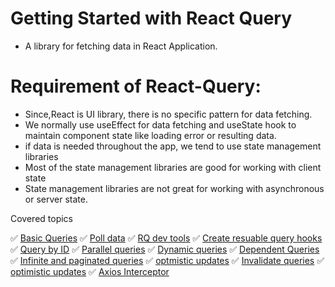 # Getting Started with React Query

- A library for fetching data in React Application.

# Requirement of React-Query:
- Since,React is UI library, there is no specific pattern for data fetching.
- We normally use useEffect for data fetching and useState hook to maintain component state like loading error or resulting data.
- if data is needed throughout the app, we tend to use state management libraries
- Most of the state management libraries are good for working with client state
- State management libraries are not great for working with asynchronous or server state.


Covered topics

✅ [Basic Queries](https://react-query.tanstack.com/overview)
✅ [Poll data](https://react-query.tanstack.com/overview)
✅ [RQ dev tools](https://react-query.tanstack.com/overview)
✅ [Create resuable query hooks](https://react-query.tanstack.com/overview)
✅ [Query by ID](https://react-query.tanstack.com/overview)
✅ [Parallel queries](https://react-query.tanstack.com/overview)
✅ [Dynamic queries](https://react-query.tanstack.com/overview)
✅ [Dependent Queries](https://react-query.tanstack.com/overview)
✅ [Infinite and paginated queries](https://react-query.tanstack.com/overview)
✅ [optmistic updates](https://react-query.tanstack.com/overview)
✅ [Invalidate queries](https://react-query.tanstack.com/overview)
✅ [optimistic updates](https://react-query.tanstack.com/overview)
✅ [Axios Interceptor](https://react-query.tanstack.com/overview)





